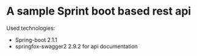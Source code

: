 # A sample Sprint boot based rest api

Used technologies:

* Spring-boot 2.1.1
* springfox-swagger2 2.9.2 for api documentation
  
